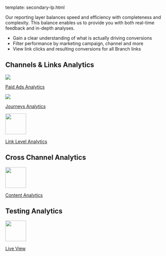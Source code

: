 template: secondary-lp.html

Our reporting layer balances speed and efficiency with completeness and complexity. This balance enables us to provide you with both real-time feedback and in-depth analyses.

- Gain a clear understanding of what is actually driving conversions
- Filter performance by marketing campaign, channel and more
- View link clicks and resulting conversions for all Branch links

## Channels & Links Analytics
<!-- Link Configuration -->
<div class="nav-wrap flex-wrap">
  <a href="/pages/activity-reports-analytics/paid-ads-analytics">
    <img src="../../../img/pages/channels/paid-ads.png"/>
    <p>Paid Ads Analytics</p>
  </a>
  <a href="/pages/activity-reports-analytics/journeys-analytics/">
    <img src="../../../img/pages/channels/website.png"/>
    <p>Journeys Analytics</p>
  </a>
<!-- Need content
	<a href="/pages/activity-reports-analytics/deepviews-analytics/">
    <img src="../../../img/pages/analytics/deepview.png"/>
    <p>Deepviews Analytics</p>
  </a>
	<a href="/pages/activity-reports-analytics/desktop-sms-analytics/">
    <img src="../../../img/pages/analytics/desktop.png"/>
    <p>Desktop SMS Analytics</p>
  </a>
	<a href="/pages/activity-reports-analytics/email-analytics/">
		<img src="../../../img/pages/channels/email.png" height:"65" width="65"/>
		<p>Email Analytics</p>
	</a>
	<a href="/pages/activity-reports-analytics/influencer-analytics/">
  	<img src="../../../img/pages/channels/referral.png" height:"65" width="65"/>
  	<p>Influencer Analytics</p>
	</a> -->
	<a href="/pages/activity-reports-analytics/link-level-analytics/">
		<img src="../../../img/pages/channels/link.png" height:"65" width="65"/>
		<p>Link Level Analytics</p>
	</a>
</div>

## Cross Channel Analytics
<!-- Deep Links -->
<div class="nav-wrap flex-wrap">
<!-- Need content
	<a href="/pages/activity-reports-analytics/sources-analytics">
  	<img src="../../../img/pages/analytics/source.png" height:"65" width="65"/>
  	<p>Sources Analytics</p>
	</a> -->
	<a href="/pages/activity-reports-analytics/content-analytics">
  	<img src="../../../img/pages/channels/content.png" height:"65" width="65"/>
  	<p>Content Analytics</p>
	</a>
</div>

## Testing Analytics
<!-- Deep Links -->
<div class="nav-wrap flex-wrap">
	<a href="/pages/exports/pba-liveview/">
		<img src="../../../img/pages/dashboard/liveview.png" height:"65" width="65"/>
		<p>Live View</p>
	</a>
</div>
<!--/ Deep Links -->
